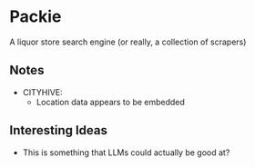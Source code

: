 # Packie

A liquor store search engine
(or really, a collection of scrapers)

## Notes
- CITYHIVE:
  - Location data appears to be embedded

## Interesting Ideas
- This is something that LLMs could actually be good at?
